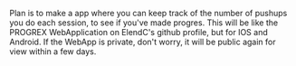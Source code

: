 Plan is to make a app where you can keep track of the number of pushups you do each session, to see if you've made progres. This will be like the PROGREX WebApplication on ElendC's github profile, but for IOS and Android.
If the WebApp is private, don't worry, it will be public again for view within a few days.
